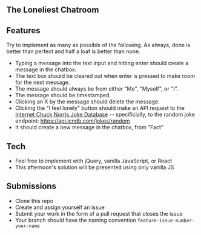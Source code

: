 ## The Loneliest Chatroom

## Features

Try to implement as many as possible of the following.  As always, done is better than perfect and half a loaf is better than none.

* Typing a message into the text input and hitting enter should create a message in the chatbox.
* The text box should be cleared out when enter is pressed to make room for the next message.
* The message should always be from either "Me", "Myself", or "I".
* The message should be timestamped.
* Clicking an X by the message should delete the message.
* Clicking the "I feel lonely" button should make an API request to the [Internet Chuck Norris Joke Database](http://www.icndb.com/) -- specificially, to the random joke endpoint: https://api.icndb.com/jokes/random
* It should create a new message in the chatbox, from "Fact"

## Tech

* Feel free to implement with jQuery, vanilla JavaScript, or React
* This afternoon's solution will be presented using only vanilla JS

## Submissions

* Clone this repo
* Create and assign yourself an issue
* Submit your work in the form of a pull request that closes the issue
* Your branch should have the naming convention `feature-issue-number-your-name`
